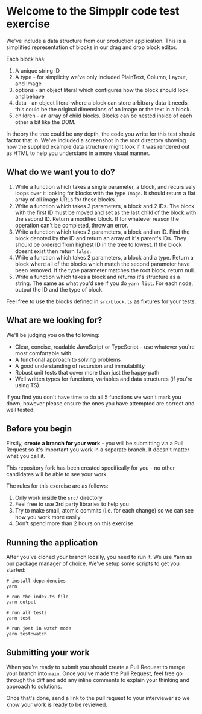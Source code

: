 # Welcome to the Simpplr code test exercise

We've include a data structure from our production application. This is a simplified representation of blocks in our drag and drop block editor.

Each block has:

1. A unique string ID
2. A type - for simplicity we've only included PlainText, Column, Layout, and Image
3. options - an object literal which configures how the block should look and behave
4. data - an object literal where a block can store arbitrary data it needs, this could be the original dimensions of an image or the text in a block.
5. children - an array of child blocks. Blocks can be nested inside of each other a bit like the DOM.

In theory the tree could be any depth, the code you write for this test should factor that in. We've included a screenshot in the root directory showing how the supplied example data structure might look if it was rendered out as HTML to help you understand in a more visual manner.

## What do we want you to do?

1. Write a function which takes a single parameter, a block, and recursively loops over it looking for blocks with the type `Image`. It should return a flat array of all image URLs for these blocks.
2. Write a function which takes 3 parameters, a block and 2 IDs. The block with the first ID must be moved and set as the last child of the block with the second ID. Return a modified block. If for whatever reason the operation can't be completed, throw an error.
3. Write a function which takes 2 parameters, a block and an ID. Find the block denoted by the ID and return an array of it's parent's IDs. They should be ordered from highest ID in the tree to lowest. If the block doesnt exist then return `false`.
4. Write a function which takes 2 parameters, a block and a type. Return a block where all of the blocks which match the second parameter have been removed. If the type parameter matches the root block, return null.
5. Write a function which takes a block and returns it's structure as a string. The same as what you'd see if you do `yarn list`. For each node, output the ID and the type of block.

Feel free to use the blocks defined in `src/block.ts` as fixtures for your tests.

## What are we looking for?

We'll be judging you on the following:

- Clear, concise, readable JavaScript or TypeScript - use whatever you're most comfortable with
- A functional approach to solving problems
- A good understanding of recursion and immutability
- Robust unit tests that cover more than just the happy path
- Well written types for functions, variables and data structures (if you're using TS).

If you find you don't have time to do all 5 functions we won't mark you down, however please ensure the ones you have attempted are correct and well tested.

## Before you begin

Firstly, **create a branch for your work** - you will be submitting via a Pull Request so it's important you work in a separate branch. It doesn't matter what you call it.

This repository fork has been created specifically for you - no other candidates will be able to see your work.

The rules for this exercise are as follows:

1. Only work inside the `src/` directory
2. Feel free to use 3rd party libraries to help you
3. Try to make small, atomic commits (i.e. for each change) so we can see how you work more easily
4. Don't spend more than 2 hours on this exercise

## Running the application

After you've cloned your branch locally, you need to run it. We use Yarn as our package manager of choice. We've setup some scripts to get you started:

```
# install dependencies
yarn

# run the index.ts file
yarn output

# run all tests
yarn test

# run jest in watch mode
yarn test:watch
```

## Submitting your work

When you're ready to submit you should create a Pull Request to merge your branch into `main`. Once you've made the Pull Request, feel free go through the diff and add any inline comments to explain your thinking and approach to solutions.

Once that's done, send a link to the pull request to your interviewer so we know your work is ready to be reviewed.
